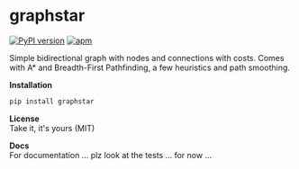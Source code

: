 # graphstar
[![PyPI version](https://badge.fury.io/py/graphstar.svg)](https://badge.fury.io/py/graphstar)
[![apm](https://img.shields.io/apm/l/vim-mode.svg)](https://pypi.python.org/pypi/graphstar/)

Simple bidirectional graph with nodes and connections with costs.
Comes with A* and Breadth-First Pathfinding, a few heuristics and path smoothing.

<b>Installation</b>
```python
pip install graphstar
```

<b>License</b><br>
Take it, it's yours (MIT)

<b>Docs</b><br>
For documentation ... plz look at the tests ... for now ...
